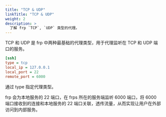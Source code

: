 ```yaml
---
title: "TCP & UDP"
linkTitle: "TCP & UDP"
weight: 2
description: >
  了解 frp `TCP`, `UDP` 类型的代理。
---
```


TCP 和 UDP 是 frp 中两种最基础的代理类型，用于代理监听在 TCP 和 UDP 端口的服务。

```ini
[ssh]
type = tcp
local_ip = 127.0.0.1
local_port = 22
remote_port = 6000
```

通过 type 指定代理类型。

frp 会为本地服务的 22 端口，在 frps 所在的服务端监听 6000 端口，将 6000 端口接收到的连接和本地服务的 22 端口关联，透传流量，从而实现让用户在外部访问到内部服务。
